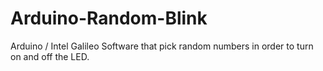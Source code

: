 Arduino-Random-Blink
====================

Arduino / Intel Galileo Software that pick random numbers in order to turn on and off the LED.
